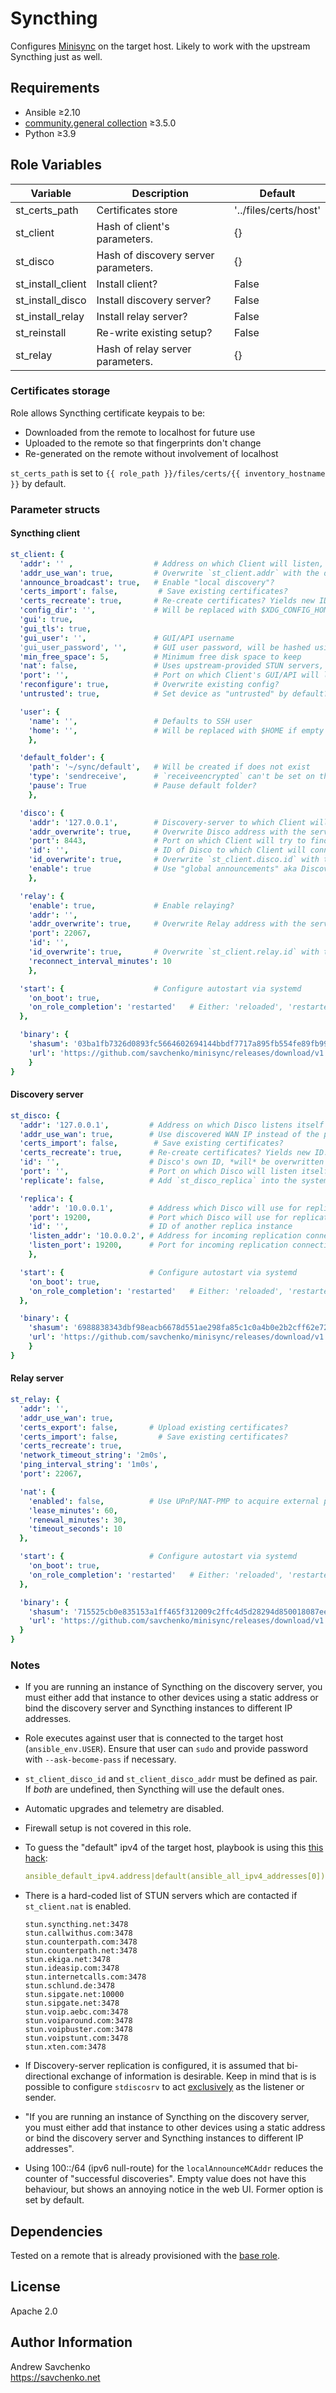 # Syncthing

Configures [Minisync](https://github.com/savchenko/minisync) on the target host. Likely to work with the upstream Syncthing just as well.


## Requirements

- Ansible ≥2.10
- [community.general collection](https://github.com/ansible-collections/community.general) ≥3.5.0
- Python ≥3.9


## Role Variables

| Variable          | Description                          | Default               |
|-------------------|--------------------------------------|-----------------------|
| st_certs_path     | Certificates store                   | '../files/certs/host' |
| st_client         | Hash of client's parameters.         | {}                    |
| st_disco          | Hash of discovery server parameters. | {}                    |
| st_install_client | Install client?                      | False                 |
| st_install_disco  | Install discovery server?            | False                 |
| st_install_relay  | Install relay server?                | False                 |
| st_reinstall      | Re-write existing setup?             | False                 |
| st_relay          | Hash of relay server parameters.     | {}                    |

### Certificates storage

Role allows Syncthing certificate keypais to be:

- Downloaded from the remote to localhost for future use
- Uploaded to the remote so that fingerprints don't change
- Re-generated on the remote without involvement of localhost

`st_certs_path` is set to `{{ role_path }}/files/certs/{{ inventory_hostname }}` by default.

### Parameter structs

#### Syncthing client

```yaml
st_client: {
  'addr': '' ,                  # Address on which Client will listen, default: 127.0.0.1
  'addr_use_wan': true,         # Overwrite `st_client.addr` with the discovered WAN ip?
  'announce_broadcast': true,   # Enable "local discovery"?
  'certs_import': false,         # Save existing certificates?
  'certs_recreate': true,       # Re-create certificates? Yields new ID.
  'config_dir': '',             # Will be replaced with $XDG_CONFIG_HOME/syncthing if empty
  'gui': true,
  'gui_tls': true,
  'gui_user': '',               # GUI/API username
  'gui_user_password', '',      # GUI user password, will be hashed using BCrypt
  'min_free_space': 5,          # Minimum free disk space to keep
  'nat': false,                 # Uses upstream-provided STUN servers, list below.
  'port': '',                   # Port on which Client's GUI/API will listen, default: 8384
  'reconfigure': true,          # Overwrite existing config?
  'untrusted': true,            # Set device as "untrusted" by default?

  'user': {
    'name': '',                 # Defaults to SSH user
    'home': '',                 # Will be replaced with $HOME if empty
    },

  'default_folder': {
    'path': '~/sync/default',   # Will be created if does not exist
    'type': 'sendreceive',      # `receiveencrypted` can't be set on the *default* folder
    'pause': True               # Pause default folder?
    },

  'disco': {
    'addr': '127.0.0.1',        # Discovery-server to which Client will connect
    'addr_overwrite': true,     # Overwrite Disco address with the server from this role?
    'port': 8443,               # Port on which Client will try to find Disco, default: 8443
    'id': '',                   # ID of Disco to which Client will connect
    'id_overwrite': true,       # Overwrite `st_client.disco.id` with the `st_disco.id`?
    'enable': true              # Use "global announcements" aka Discovery-server?
    },

  'relay': {
    'enable': true,             # Enable relaying?
    'addr': '',
    'addr_overwrite': true,     # Overwrite Relay address with the server from this role?
    'port': 22067,
    'id': '',
    'id_overwrite': true,       # Overwrite `st_client.relay.id` with the `st_relay.id`?
    'reconnect_interval_minutes': 10
    },

  'start': {                    # Configure autostart via systemd
    'on_boot': true,
    'on_role_completion': 'restarted'   # Either: 'reloaded', 'restarted' or 'stopped'
  },

  'binary': {
    'shasum': '03ba1fb7326d0893fc5664602694144bbdf7717a895fb554fe89fb996f116433',
    'url': 'https://github.com/savchenko/minisync/releases/download/v1.16.2/syncthing',
    }
}
```

#### Discovery server

```yaml
st_disco: {
  'addr': '127.0.0.1',         # Address on which Disco listens itself
  'addr_use_wan': true,        # Use discovered WAN IP instead of the provided address?
  'certs_import': false,        # Save existing certificates?
  'certs_recreate': true,      # Re-create certificates? Yields new ID.
  'id': '',                    # Disco's own ID, *will* be overwritten during run
  'port': '',                  # Port on which Disco will listen itself, default: 8443
  'replicate': false,          # Add `st_disco_replica` into the systemd config?

  'replica': {
    'addr': '10.0.0.1',        # Address which Disco will use for replication
    'port': 19200,             # Port which Disco will use for replication
    'id': '',                  # ID of another replica instance
    'listen_addr': '10.0.0.2', # Address for incoming replication connections
    'listen_port': 19200,      # Port for incoming replication connections, default: 19200
    },

  'start': {                   # Configure autostart via systemd
    'on_boot': true,
    'on_role_completion': 'restarted'   # Either: 'reloaded', 'restarted' or 'stopped'
  },

  'binary': {
    'shasum': '6988838343dbf98eacb6678d551ae298fa85c1c0a4b0e2b2cff62e7228c442aa',
    'url': 'https://github.com/savchenko/minisync/releases/download/v1.16.2/stdiscosrv',
    }
}
```


#### Relay server

```yaml
st_relay: {
  'addr': '',
  'addr_use_wan': true,
  'certs_export': false,       # Upload existing certificates?
  'certs_import': false,         # Save existing certificates?
  'certs_recreate': true,
  'network_timeout_string': '2m0s',
  'ping_interval_string': '1m0s',
  'port': 22067,

  'nat': {
    'enabled': false,          # Use UPnP/NAT-PMP to acquire external port mapping?
    'lease_minutes': 60,
    'renewal_minutes': 30,
    'timeout_seconds': 10
  },

  'start': {                   # Configure autostart via systemd
    'on_boot': true,
    'on_role_completion': 'restarted'   # Either: 'reloaded', 'restarted' or 'stopped'
  },

  'binary': {
    'shasum': '715525cb0e835153a1ff465f312009c2ffc4d5d28294d850018087ee5727d238',
    'url': 'https://github.com/savchenko/minisync/releases/download/v1.16.2/strelaysrv'
  }
}
```


### Notes

- If you are running an instance of Syncthing on the discovery server, you must either add that instance to other devices using a static address or bind the discovery server and Syncthing instances to different IP addresses.

- Role executes against user that is connected to the target host (`ansible_env.USER`). Ensure that user can `sudo` and provide password with `--ask-become-pass` if necessary.

- `st_client_disco_id` and `st_client_disco_addr` must be defined as pair. If _both_ are undefined, then Syncthing will use the default ones.

- Automatic upgrades and telemetry are disabled.

- Firewall setup is not covered in this role.

- To guess the "default" ipv4 of the target host, playbook is using this [this hack](https://medium.com/opsops/ansible-default-ipv4-is-not-what-you-think):
  ```yaml
  ansible_default_ipv4.address|default(ansible_all_ipv4_addresses[0])
  ``````

- There is a hard-coded list of STUN servers which are contacted if `st_client.nat` is enabled.

    ```
    stun.syncthing.net:3478
    stun.callwithus.com:3478
    stun.counterpath.com:3478
    stun.counterpath.net:3478
    stun.ekiga.net:3478
    stun.ideasip.com:3478
    stun.internetcalls.com:3478
    stun.schlund.de:3478
    stun.sipgate.net:10000
    stun.sipgate.net:3478
    stun.voip.aebc.com:3478
    stun.voiparound.com:3478
    stun.voipbuster.com:3478
    stun.voipstunt.com:3478
    stun.xten.com:3478
    ```

- If Discovery-server replication is configured, it is assumed that bi-directional exchange of information is desirable. Keep in mind that is is possible to configure `stdiscosrv` to act [exclusively](https://docs.syncthing.net/branch/untrusted/html/users/stdiscosrv.html) as the listener or sender.

- "If you are running an instance of Syncthing on the discovery server, you must either add that instance to other devices using a static address or bind the discovery server and Syncthing instances to different IP addresses".

- Using 100::/64 (ipv6 null-route) for the `localAnnounceMCAddr` reduces the counter of "successful discoveries". Empty value does not have this behaviour, but shows an annoying notice in the web UI. Former option is set by default.

## Dependencies

Tested on a remote that is already provisioned with the [base role](../base/).


## License

Apache 2.0


## Author Information

Andrew Savchenko\
https://savchenko.net
